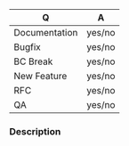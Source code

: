 <!--
Fill in the relevant information below to help triage your issue.
Pick the target branch based on the following criteria:
  * Documentation improvement: master branch
  * Bugfix: master branch
  * QA improvement (additional tests, CS fixes, etc.) that does not change code
    behavior: master branch
  * New feature, or refactor of existing code: develop branch
-->

|    Q          |   A
|-------------- | ------
| Documentation | yes/no
| Bugfix        | yes/no
| BC Break      | yes/no
| New Feature   | yes/no
| RFC           | yes/no
| QA            | yes/no

### Description

<!--
Tell us about why this change is necessary:
- Are you fixing a bug or providing a failing unit test to demonstrate a bug?
  - How do you reproduce it?
  - What did you expect to happen?
  - What actually happened?
  - TARGET THE master BRANCH

- Are you adding documentation?
  - TARGET THE master BRANCH

- Are you providing a QA improvement (additional tests, CS fixes, etc.) that
  does not change behavior?
  - Explain why the changes are necessary
  - TARGET THE master BRANCH

- Are you fixing a BC Break?
  - How do you reproduce it?
  - What was the previous behavior?
  - What is the current behavior?
  - TARGET THE master BRANCH

- Are you adding something the library currently does not support?
  - Why should it be added?
  - What will it enable?
  - How will the code be used?
  - TARGET THE develop BRANCH

- Are you refactoring code?
  - Why do you feel the refactor is necessary?
  - What types of refactoring are you doing?
  - TARGET THE develop BRANCH
-->
